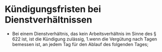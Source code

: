 # Kündigungsfristen bei Dienstverhältnissen

- Bei einem Dienstverhältnis, das kein Arbeitsverhältnis im Sinne des § 622 ist, ist die Kündigung zulässig, 1.wenn die Vergütung nach Tagen bemessen ist, an jedem Tag für den Ablauf des folgenden Tages;

